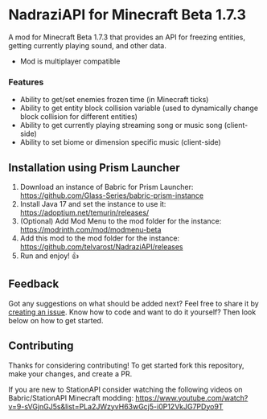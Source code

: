 # NadraziAPI for Minecraft Beta 1.7.3

A mod for Minecraft Beta 1.7.3 that provides an API for freezing entities, getting currently playing sound, and other data.
* Mod is multiplayer compatible

### Features
* Ability to get/set enemies frozen time (in Minecraft ticks)
* Ability to get entity block collision variable (used to dynamically change block collision for different entities)
* Ability to get currently playing streaming song or music song (client-side) 
* Ability to set biome or dimension specific music (client-side)

## Installation using Prism Launcher

1. Download an instance of Babric for Prism Launcher: https://github.com/Glass-Series/babric-prism-instance
2. Install Java 17 and set the instance to use it: https://adoptium.net/temurin/releases/
3. (Optional) Add Mod Menu to the mod folder for the instance: https://modrinth.com/mod/modmenu-beta
4. Add this mod to the mod folder for the instance: https://github.com/telvarost/NadraziAPI/releases
5. Run and enjoy! 👍

## Feedback

Got any suggestions on what should be added next? Feel free to share it by [creating an issue](https://github.com/telvarost/NadraziAPI/issues/new). Know how to code and want to do it yourself? Then look below on how to get started.

## Contributing

Thanks for considering contributing! To get started fork this repository, make your changes, and create a PR. 

If you are new to StationAPI consider watching the following videos on Babric/StationAPI Minecraft modding: https://www.youtube.com/watch?v=9-sVGjnGJ5s&list=PLa2JWzyvH63wGcj5-i0P12VkJG7PDyo9T
